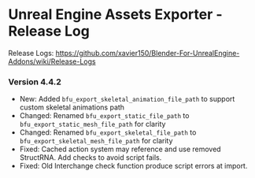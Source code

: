 # Unreal Engine Assets Exporter - Release Log
Release Logs: https://github.com/xavier150/Blender-For-UnrealEngine-Addons/wiki/Release-Logs

### Version 4.4.2
- New: Added `bfu_export_skeletal_animation_file_path` to support custom skeletal animations path
- Changed: Renamed `bfu_export_static_file_path` to `bfu_export_static_mesh_file_path` for clarity
- Changed: Renamed `bfu_export_skeletal_file_path` to `bfu_export_skeletal_mesh_file_path` for clarity
- Fixed: Cached action system may reference and use removed StructRNA. Add checks to avoid script fails.
- Fixed: Old Interchange check function produce script errors at import.
